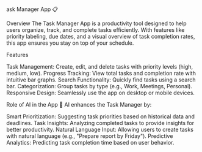 ask Manager App 📋

Overview
The Task Manager App is a productivity tool designed to help users organize, track, and complete tasks efficiently. With features like priority labeling, due dates, and a visual overview of task completion rates, this app ensures you stay on top of your schedule.

Features

Task Management: Create, edit, and delete tasks with priority levels (high, medium, low).
Progress Tracking: View total tasks and completion rate with intuitive bar graphs.
Search Functionality: Quickly find tasks using a search bar.
Categorization: Group tasks by type (e.g., Work, Meetings, Personal).
Responsive Design: Seamlessly use the app on desktop or mobile devices.


Role of AI in the App 🤖
AI enhances the Task Manager by:



Smart Prioritization: Suggesting task priorities based on historical data and deadlines.
Task Insights: Analyzing completed tasks to provide insights for better productivity.
Natural Language Input: Allowing users to create tasks with natural language (e.g., "Prepare report by Friday").
Predictive Analytics: Predicting task completion time based on user behavior.
